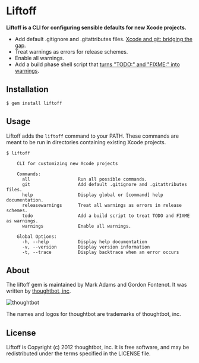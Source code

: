 # Liftoff

**Liftoff is a CLI for configuring sensible defaults for new Xcode projects.**

* Add default .gitignore and .gitattributes files. [Xcode and git: bridging the gap](http://robots.thoughtbot.com/post/33796217972/xcode-and-git-bridging-the-gap).
* Treat warnings as errors for release schemes.
* Enable all warnings.
* Add a build phase shell script that [turns "TODO:" and "FIXME:" into warnings](http://deallocatedobjects.com/posts/show-todos-and-fixmes-as-warnings-in-xcode-4).

## Installation

    $ gem install liftoff

## Usage

Liftoff adds the `liftoff` command to your PATH. These commands are meant to be run in directories containing existing Xcode projects.

```
$ liftoff

    CLI for customizing new Xcode projects

    Commands:
      all                  Run all possible commands.               
      git                  Add default .gitignore and .gitattributes files.
      help                 Display global or [command] help documentation.
      releasewarnings      Treat all warnings as errors in release schemes.
      todo                 Add a build script to treat TODO and FIXME as warnings.
      warnings             Enable all warnings.

    Global Options:
      -h, --help           Display help documentation 
      -v, --version        Display version information 
      -t, --trace          Display backtrace when an error occurs 
```

## About

The liftoff gem is maintained by Mark Adams and Gordon Fontenot. It was written by [thoughtbot, inc](http://thoughtbot.com/).

![thoughtbot](http://thoughtbot.com/images/tm/logo.png)

The names and logos for thoughtbot are trademarks of thoughtbot, inc.

## License

Liftoff is Copyright (c) 2012 thoughtbot, inc. It is free software, and may be redistributed under the terms specified in the LICENSE file.